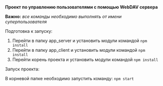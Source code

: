 **Проект по управлению пользователями с помощью WebDAV сервера**

**Важно:** _все команды необходимо выполнять от имени суперпользователя_

Подготовка к запуску:

1. Перейти в папку app_server и установить модули командой `npm install`
2. Перейти в папку app_client и установить модули командой `npm install`
3. Перейти корень проекта и установить модули командой `npm install`

Запуск проекта:

В корневой папке необходимо запустить команду: `npm start`
